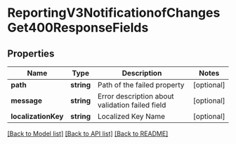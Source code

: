 # ReportingV3NotificationofChangesGet400ResponseFields

## Properties
Name | Type | Description | Notes
------------ | ------------- | ------------- | -------------
**path** | **string** | Path of the failed property | [optional] 
**message** | **string** | Error description about validation failed field | [optional] 
**localizationKey** | **string** | Localized Key Name | [optional] 

[[Back to Model list]](../README.md#documentation-for-models) [[Back to API list]](../README.md#documentation-for-api-endpoints) [[Back to README]](../README.md)


